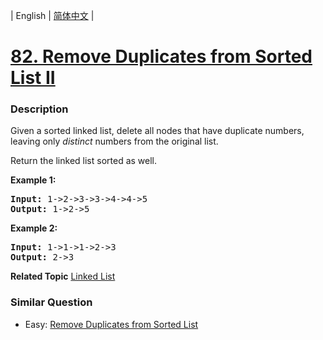 | English | [简体中文](README.md) |

# [82. Remove Duplicates from Sorted List II](https://leetcode-cn.com/problems/remove-duplicates-from-sorted-list-ii)
 ### Description
<p>Given a sorted linked list, delete all nodes that have duplicate numbers, leaving only <em>distinct</em> numbers from the original list.</p>

<p>Return the linked list sorted as well.</p>

<p><strong>Example 1:</strong></p>

<pre>
<strong>Input:</strong> 1-&gt;2-&gt;3-&gt;3-&gt;4-&gt;4-&gt;5
<strong>Output:</strong> 1-&gt;2-&gt;5
</pre>

<p><strong>Example 2:</strong></p>

<pre>
<strong>Input:</strong> 1-&gt;1-&gt;1-&gt;2-&gt;3
<strong>Output:</strong> 2-&gt;3
</pre>

**Related Topic**  [Linked List](https://leetcode-cn.com/tag/linked-list) 

### Similar Question
 - Easy:	[Remove Duplicates from Sorted List](https://leetcode-cn.com/problems/remove-duplicates-from-sorted-list) 
